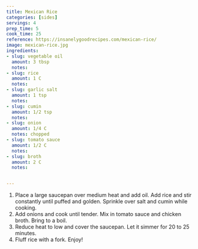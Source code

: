 ```yaml
---
title: Mexican Rice
categories: [sides]
servings: 4
prep_time: 5
cook_time: 25
reference: https://insanelygoodrecipes.com/mexican-rice/
image: mexican-rice.jpg
ingredients:
- slug: vegetable oil
  amount: 3 tbsp
  notes:
- slug: rice
  amount: 1 C
  notes:
- slug: garlic salt
  amount: 1 tsp
  notes:
- slug: cumin
  amount: 1/2 tsp
  notes:
- slug: onion
  amount: 1/4 C
  notes: chopped
- slug: tomato sauce
  amount: 1/2 C
  notes:
- slug: broth
  amount: 2 C
  notes:


---
```


1. Place a large saucepan over medium heat and add oil. Add rice and stir constantly until puffed and golden. Sprinkle over salt and cumin while cooking.
2. Add onions and cook until tender. Mix in tomato sauce and chicken broth. Bring to a boil.
3. Reduce heat to low and cover the saucepan. Let it simmer for 20 to 25 minutes.
4. Fluff rice with a fork. Enjoy!